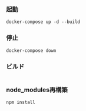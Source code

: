 ### 起動
```
docker-compose up -d --build
```
### 停止
```
docker-compose down
```

### ビルド
```

```
### node_modules再構築
```
npm install
```